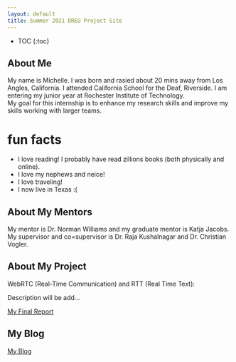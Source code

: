 ```yaml
---
layout: default
title: Summer 2021 DREU Project Site
---
```


* TOC
{:toc}

## About Me

My name is Michelle. 
I was born and rasied about 20 mins away from Los Angles, California. 
I attended California School for the Deaf, Riverside. 
I am entering my junior year at Rochester Institute of Technology.  
My goal for this internship is to enhance my research skills and improve my skills working with larger teams.

# fun facts
- I love reading! I probably have read zillions books (both physically and online).
- I love my nephews and neice!
- I love traveling! 
- I now live in Texas :( 


## About My Mentors

My mentor is Dr. Norman Williams and my graduate mentor is Katja Jacobs.
My supervisor and co=supervisor is Dr. Raja Kushalnagar and Dr. Christian Vogler. 

## About My Project

WebRTC (Real-Time Communication) and RTT (Real Time Text):

Description will be add...

[My Final Report](files/finalreport.pdf)

## My Blog

[My Blog](blog.html)
